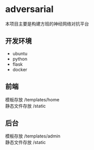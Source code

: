 # adversarial

本项目主要是构建方班的神经网络对抗平台
## 开发环境
- ubuntu
- python
- flask
- docker

## 前端
模板存放 /templates/home <br>
静态文件存放 /static
## 后台
模板存放 /templates/admin <br>
静态文件存放 /static